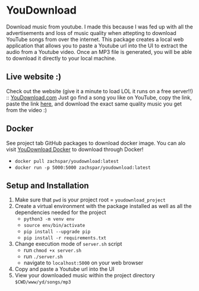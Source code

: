 # YouDownload

Download music from youtube. I made this because I was fed up with all the advertisements and loss of music quality when attepting to download YouTube songs from over the internet. This package creates a local web application that allows you to paste a Youtube url into the UI to extract the audio from a Youtube video. Once an MP3 file is generated, you will be able to download it directly to your local machine.

## Live website :)
Check out the website (give it a minute to load LOL it runs on a free server!!) :: [YouDownload.com](https://playlist-projectv0.herokuapp.com)
Just go find a song you like on YouTube, copy the link, paste the link [here](https://playlist-projectv0.herokuapp.com), and download the exact same quality music you get from the video :)

## Docker
See project tab GitHub packages to download docker image. You can alo visit [YouDownload Docker](https://hub.docker.com/r/zachspar/youdownload) to download through Docker!

 - `docker pull zachspar/youdownload:latest`
 - `docker run -p 5000:5000 zachspar/youdownload:latest`

## Setup and Installation
1. Make sure that `pwd` is your project root = `youdownload_project`
2. Create a virtual environment with the package installed as well as all the dependencies needed for the project
   - `python3 -m venv env`
   - `source env/bin/activate`
   - `pip install --upgrade pip`
   - `pip install -r requirements.txt`
3. Change execution mode of `server.sh` script
    - run `chmod +x server.sh`
    - run `./server.sh`
    - navigate to `localhost:5000` on your web browser
4. Copy and paste a Youtube url into the UI
5. View your downloaded music within the project directory `$CWD/www/yd/songs/mp3`
